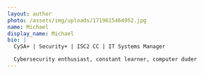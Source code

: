 ```yaml
---
layout: author
photo: /assets/img/uploads/1719615464952.jpg
name: Michael
display_name: Michael
bio: |
  CySA+ | Security+ | ISC2 CC | IT Systems Manager

  Cybersecurity enthusiast, constant learner, computer duder
---
```

